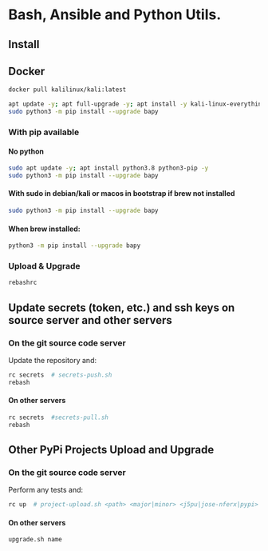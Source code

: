 # Bash, Ansible and Python Utils.

## Install

## Docker 
```bash
docker pull kalilinux/kali:latest
```

```bash
apt update -y; apt full-upgrade -y; apt install -y kali-linux-everything
sudo python3 -m pip install --upgrade bapy
```

### With pip available

#### No python
```bash
sudo apt update -y; apt install python3.8 python3-pip -y
sudo python3 -m pip install --upgrade bapy

```

#### With sudo in debian/kali or macos in bootstrap if brew not installed
```bash
sudo python3 -m pip install --upgrade bapy
```

#### When brew installed:

```bash
python3 -m pip install --upgrade bapy
```

### Upload & Upgrade

```bash
rebashrc
```

## Update secrets (token, etc.) and ssh keys on source server and other servers

### On the git source code server

Update the repository and:

```bash
rc secrets  # secrets-push.sh
rebash
```

#### On other servers
```bash
rc secrets  #secrets-pull.sh 
rebash
```

## Other PyPi Projects Upload and Upgrade

### On the git source code server

Perform any tests and:

```bash
rc up  # project-upload.sh <path> <major|minor> <j5pu|jose-nferx|pypi>
```

#### On other servers

```bash
upgrade.sh name
```

